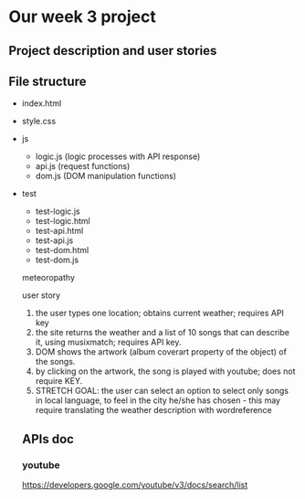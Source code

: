 # Our week 3 project

## Project description and user stories

## File structure

- index.html
- style.css
- js
  - logic.js (logic processes with API response)
  - api.js (request functions)
  - dom.js (DOM manipulation functions)
- test
  - test-logic.js
  - test-logic.html
  - test-api.html
  - test-api.js
  - test-dom.html
  - test-dom.js

  meteoropathy

  user story

    1. the user types one location; obtains current weather; requires API key
    2. the site returns the weather and a list of 10 songs that can describe it, using musixmatch; requires API key.
    3. DOM shows the artwork (album coverart property of the object) of the songs.
    4. by clicking on the artwork, the song is played with youtube; does not require KEY.
    5. STRETCH GOAL: the user can select an option to select only songs in local language, to feel in the city he/she has chosen - this may require translating the weather description with wordreference


  ## APIs doc

  ### youtube
  https://developers.google.com/youtube/v3/docs/search/list
